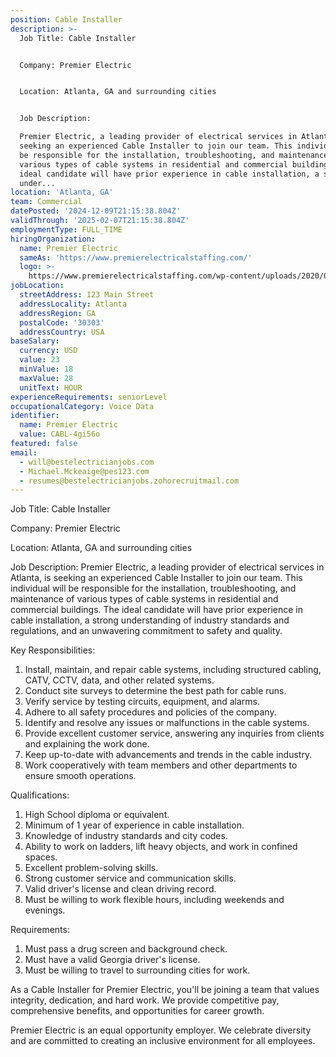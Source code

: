 ```yaml
---
position: Cable Installer
description: >-
  Job Title: Cable Installer


  Company: Premier Electric


  Location: Atlanta, GA and surrounding cities


  Job Description:

  Premier Electric, a leading provider of electrical services in Atlanta, is
  seeking an experienced Cable Installer to join our team. This individual will
  be responsible for the installation, troubleshooting, and maintenance of
  various types of cable systems in residential and commercial buildings. The
  ideal candidate will have prior experience in cable installation, a strong
  under...
location: 'Atlanta, GA'
team: Commercial
datePosted: '2024-12-09T21:15:38.804Z'
validThrough: '2025-02-07T21:15:38.804Z'
employmentType: FULL_TIME
hiringOrganization:
  name: Premier Electric
  sameAs: 'https://www.premierelectricalstaffing.com/'
  logo: >-
    https://www.premierelectricalstaffing.com/wp-content/uploads/2020/05/Premier-Electrical-Staffing-logo.png
jobLocation:
  streetAddress: 123 Main Street
  addressLocality: Atlanta
  addressRegion: GA
  postalCode: '30303'
  addressCountry: USA
baseSalary:
  currency: USD
  value: 23
  minValue: 18
  maxValue: 28
  unitText: HOUR
experienceRequirements: seniorLevel
occupationalCategory: Voice Data
identifier:
  name: Premier Electric
  value: CABL-4gi56o
featured: false
email:
  - will@bestelectricianjobs.com
  - Michael.Mckeaige@pes123.com
  - resumes@bestelectricianjobs.zohorecruitmail.com
---
```




Job Title: Cable Installer

Company: Premier Electric

Location: Atlanta, GA and surrounding cities

Job Description:
Premier Electric, a leading provider of electrical services in Atlanta, is seeking an experienced Cable Installer to join our team. This individual will be responsible for the installation, troubleshooting, and maintenance of various types of cable systems in residential and commercial buildings. The ideal candidate will have prior experience in cable installation, a strong understanding of industry standards and regulations, and an unwavering commitment to safety and quality.

Key Responsibilities:

1. Install, maintain, and repair cable systems, including structured cabling, CATV, CCTV, data, and other related systems.
2. Conduct site surveys to determine the best path for cable runs.
3. Verify service by testing circuits, equipment, and alarms.
4. Adhere to all safety procedures and policies of the company.
5. Identify and resolve any issues or malfunctions in the cable systems.
6. Provide excellent customer service, answering any inquiries from clients and explaining the work done.
7. Keep up-to-date with advancements and trends in the cable industry.
8. Work cooperatively with team members and other departments to ensure smooth operations.

Qualifications:

1. High School diploma or equivalent.
2. Minimum of 1 year of experience in cable installation.
3. Knowledge of industry standards and city codes.
4. Ability to work on ladders, lift heavy objects, and work in confined spaces.
5. Excellent problem-solving skills.
6. Strong customer service and communication skills.
7. Valid driver's license and clean driving record.
8. Must be willing to work flexible hours, including weekends and evenings.

Requirements:

1. Must pass a drug screen and background check.
2. Must have a valid Georgia driver's license.
3. Must be willing to travel to surrounding cities for work.

As a Cable Installer for Premier Electric, you'll be joining a team that values integrity, dedication, and hard work. We provide competitive pay, comprehensive benefits, and opportunities for career growth.

Premier Electric is an equal opportunity employer. We celebrate diversity and are committed to creating an inclusive environment for all employees.
